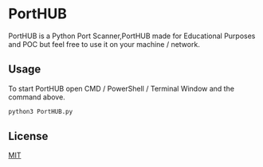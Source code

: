 
# PortHUB

PortHUB is a Python Port Scanner,PortHUB made for Educational Purposes and POC but feel 
free to use it on your machine / network.



## Usage

To start PortHUB open CMD / PowerShell / Terminal Window and the command above.
```python
python3 PortHUB.py
```


## License

[MIT](https://choosealicense.com/licenses/mit/)

